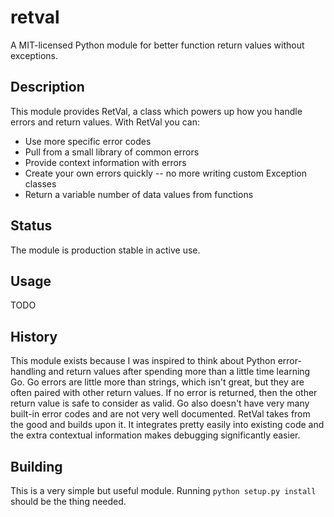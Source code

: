 # retval

A MIT-licensed Python module for better function return values without exceptions.

## Description

This module provides RetVal, a class which powers up how you handle errors and return values. With RetVal you can:

- Use more specific error codes
- Pull from a small library of common errors
- Provide context information with errors
- Create your own errors quickly -- no more writing custom Exception classes
- Return a variable number of data values from functions

## Status

The module is production stable in active use.

## Usage

TODO

## History

This module exists because I was inspired to think about Python error-handling and return values after spending more than a little time learning Go. Go errors are little more than strings, which isn't great, but they are often paired with other return values. If no error is returned, then the other return value is safe to consider as valid. Go also doesn't have very many built-in error codes and are not very well documented. RetVal takes from the good and builds upon it. It integrates pretty easily into existing code and the extra contextual information makes debugging significantly easier.

## Building

This is a very simple but useful module. Running `python setup.py install` should be the thing needed.

